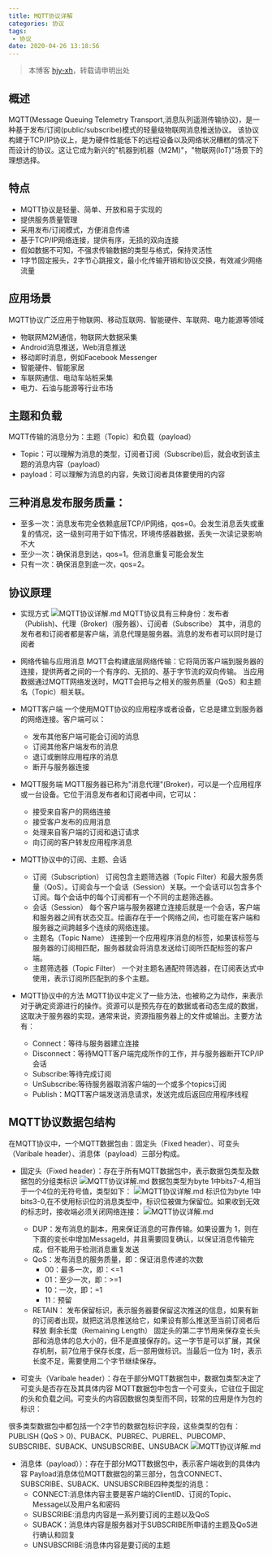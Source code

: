 ```yaml
---
title: MQTT协议详解
categories: 协议
tags:
 - 协议
date: 2020-04-26 13:18:56
---
```


>本博客 [hjy-xh](https://hjy-xh.github.io/)，转载请申明出处

## 概述
MQTT(Message Queuing Telemetry Transport,消息队列遥测传输协议)，是一种基于发布/订阅(public/subscribe)模式的轻量级物联网消息推送协议。
该协议构建于TCP/IP协议上，是为硬件性能低下的远程设备以及网络状况糟糕的情况下而设计的协议。这让它成为新兴的"机器到机器（M2M)"，"物联网(IoT)"场景下的理想选择。

## 特点
- MQTT协议是轻量、简单、开放和易于实现的
- 提供服务质量管理
- 采用发布/订阅模式，方便消息传递
- 基于TCP/IP网络连接，提供有序，无损的双向连接
- 假如数据不可知，不强求传输数据的类型与格式，保持灵活性
- 1字节固定报头，2字节心跳报文，最小化传输开销和协议交换，有效减少网络流量

## 应用场景
MQTT协议广泛应用于物联网、移动互联网、智能硬件、车联网、电力能源等领域
- 物联网M2M通信，物联网大数据采集
- Android消息推送，Web消息推送
- 移动即时消息，例如Facebook Messenger
- 智能硬件、智能家居
- 车联网通信、电动车站桩采集
- 电力、石油与能源等行业市场

## 主题和负载
MQTT传输的消息分为：主题（Topic）和负载（payload）
- Topic：可以理解为消息的类型，订阅者订阅（Subscribe)后，就会收到该主题的消息内容（payload）
- payload：可以理解为消息的内容，失致订阅者具体要使用的内容

## 三种消息发布服务质量：
- 至多一次：消息发布完全依赖底层TCP/IP网络，qos=0。会发生消息丢失或重复的情况，这一级别可用于如下情况，环境传感器数据，丢失一次读记录影响不大
- 至少一次：确保消息到达，qos=1。但消息重复可能会发生
- 只有一次：确保消息到底一次，qos=2。

## 协议原理
- 实现方式
![MQTT协议详解.md](./MQTT协议详解/1.jpg)
MQTT协议具有三种身份：发布者（Publish)、代理（Broker)（服务器）、订阅者（Subscribe）
其中，消息的发布者和订阅者都是客户端，消息代理是服务器。消息的发布者可以同时是订阅者

- 网络传输与应用消息
MQTT会构建底层网络传输：它将简历客户端到服务器的连接，提供两者之间的一个有序的、无损的、基于字节流的双向传输。
当应用数据通过MQTT网络发送时，MQTT会把与之相关的服务质量（QoS）和主题名（Topic）相关联。

- MQTT客户端
一个使用MQTT协议的应用程序或者设备，它总是建立到服务器的网络连接。客户端可以：
	- 发布其他客户端可能会订阅的消息
	- 订阅其他客户端发布的消息
	- 退订或删除应用程序的消息
	- 断开与服务器连接

- MQTT服务端
MQTT服务器已称为"消息代理"(Broker)，可以是一个应用程序或一台设备。它位于消息发布者和订阅者中间，它可以：
	- 接受来自客户的网络连接
	- 接受客户发布的应用消息
	- 处理来自客户端的订阅和退订请求
	- 向订阅的客户转发应用程序消息

- MQTT协议中的订阅、主题、会话
	- 订阅（Subscription）
	订阅包含主题筛选器（Topic Filter）和最大服务质量（QoS）。订阅会与一个会话（Session）关联。一个会话可以包含多个订阅。每个会话中的每个订阅都有一个不同的主题筛选器。
	- 会话（Session）
	每个客户端与服务器建立连接后就是一个会话，客户端和服务器之间有状态交互。绘画存在于一个网络之间，也可能在客户端和服务器之间跨越多个连续的网络连接。
	- 主题名（Topic Name）
	连接到一个应用程序消息的标签，如果该标签与服务器的订阅相匹配，服务器就会将消息发送给订阅所匹配标签的客户端。
	- 主题筛选器（Topic Filter）
	一个对主题名通配符筛选器，在订阅表达式中使用，表示订阅所匹配到的多个主题。

- MQTT协议中的方法
MQTT协议中定义了一些方法，也被称之为动作，来表示对于确定资源进行的操作。资源可以是预先存在的数据或者动态生成的数据，这取决于服务器的实现，通常来说，资源指服务器上的文件或输出。主要方法有：
	- Connect：等待与服务器建立连接
	- Disconnect：等待MQTT客户端完成所作的工作，并与服务器断开TCP/IP会话
	- Subscribe:等待完成订阅
	- UnSubscribe:等待服务器取消客户端的一个或多个topics订阅
	- Publish：MQTT客户端发送消息请求，发送完成后返回应用程序线程

## MQTT协议数据包结构
在MQTT协议中，一个MQTT数据包由：固定头（Fixed header）、可变头（Varibale header）、消息体（payload）三部分构成。
- 固定头（Fixed header）：存在于所有MQTT数据包中，表示数据包类型及数据包的分组类标识
![MQTT协议详解.md](MQTT协议详解/2.jpg)
数据包类型为byte 1中bits7-4,相当于一个4位的无符号值，类型如下：
![MQTT协议详解.md](MQTT协议详解/3.jpg)
标识位为byte 1中bits3-0,在不使用标识位的消息类型中，标识位被做为保留位。如果收到无效的标志时，接收端必须关闭网络连接：
![MQTT协议详解.md](MQTT协议详解/4.jpg)
	- DUP：发布消息的副本，用来保证消息的可靠传输。如果设置为 1，则在下面的变长中增加MessageId，并且需要回复确认，以保证消息传输完成，但不能用于检测消息重复发送
	- QoS：发布消息的服务质量，即：保证消息传递的次数
		- 00：最多一次，即：<=1
		- 01：至少一次，即：>=1
		- 10：一次，即：=1
		- 11：预留
	- RETAIN： 发布保留标识，表示服务器要保留这次推送的信息，如果有新的订阅者出现，就把这消息推送给它，如果设有那么推送至当前订阅者后释放
剩余长度（Remaining Length）
固定头的第二字节用来保存变长头部和消息体的总大小的，但不是直接保存的。这一字节是可以扩展，其保存机制，前7位用于保存长度，后一部用做标识。当最后一位为 1时，表示长度不足，需要使用二个字节继续保存。

- 可变头（Varibale header）：存在于部分MQTT数据包中，数据包类型决定了可变头是否存在及其具体内容
MQTT数据包中包含一个可变头，它驻位于固定的头和负载之间。可变头的内容因数据包类型而不同，较常的应用是作为包的标识：

很多类型数据包中都包括一个2字节的数据包标识字段，这些类型的包有：PUBLISH (QoS > 0)、PUBACK、PUBREC、PUBREL、PUBCOMP、SUBSCRIBE、SUBACK、UNSUBSCRIBE、UNSUBACK
![MQTT协议详解.md](MQTT协议详解/5.jpg)
- 消息体（payload））：存在于部分MQTT数据包中，表示客户端收到的具体内容
Payload消息体位MQTT数据包的第三部分，包含CONNECT、SUBSCRIBE、SUBACK、UNSUBSCRIBE四种类型的消息：
	- CONNECT:消息体内容主要是客户端的ClientID、订阅的Topic、Message以及用户名和密码
	- SUBSCRIBE:消息内内容是一系列要订阅的主题以及QoS
	- SUBACK：消息体内容是服务器对于SUBSCRIBE所申请的主题及QoS进行确认和回复
	- UNSUBSCRIBE:消息体内容是要订阅的主题
